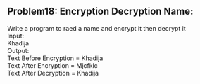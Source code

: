 ## Problem18: Encryption Decryption Name:

Write a program to raed a name and encrypt it then decrypt it
<br> Input:
<br> Khadija
<br> Output:
<br> Text Before Encryption = Khadija
<br> Text After Encryption = Mjcfklc
<br> Text After Decryption = Khadija
